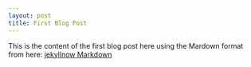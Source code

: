 ```yaml
---
layout: post
title: First Blog Post
---
```


This is the content of the first blog post here using the Mardown format from here: 
<a href="http://www.jekyllnow.com/Markdown-Style-Guide/"> jekyllnow Markdown </a>
